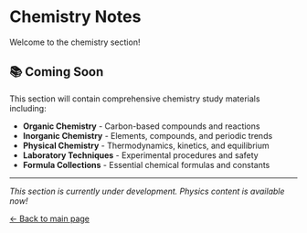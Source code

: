 # Chemistry Notes

Welcome to the chemistry section! 

## 📚 Coming Soon

This section will contain comprehensive chemistry study materials including:

- **Organic Chemistry** - Carbon-based compounds and reactions
- **Inorganic Chemistry** - Elements, compounds, and periodic trends
- **Physical Chemistry** - Thermodynamics, kinetics, and equilibrium
- **Laboratory Techniques** - Experimental procedures and safety
- **Formula Collections** - Essential chemical formulas and constants

---

*This section is currently under development. Physics content is available now!*

[← Back to main page](../index.md)

